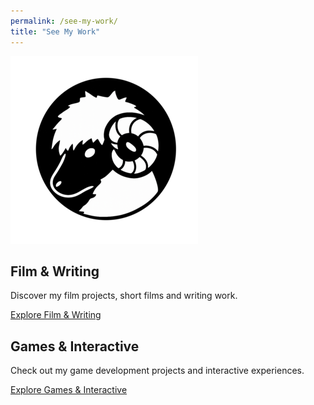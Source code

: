 ```yaml
---
permalink: /see-my-work/
title: "See My Work"
---
```


<a href="/" class="home-link">
  <img src="/assets/images/avatar.png" alt="Inicio">
</a>

<div class="work-sections">

  <!-- Sección para Film & Writing -->
  <div class="section film-writing">
    <h2>Film &amp; Writing</h2>
    <p>Discover my film projects, short films and writing work.</p>
    <a class="btn" href="/film-writing/">Explore Film &amp; Writing</a>
  </div>

  <!-- Sección para Games & Interactive -->
  <div class="section games-interactive">
    <h2>Games &amp; Interactive</h2>
    <p>Check out my game development projects and interactive experiences.</p>
    <a class="btn" href="/games-interactive/">Explore Games &amp; Interactive</a>
  </div>

</div>
